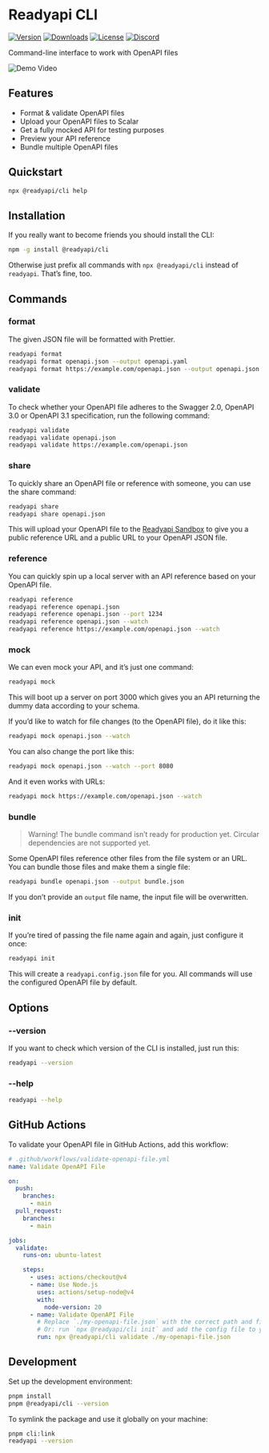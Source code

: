 # Readyapi CLI

[![Version](https://img.shields.io/npm/v/%40readyapi/cli)](https://www.npmjs.com/package/@readyapi/cli)
[![Downloads](https://img.shields.io/npm/dm/%40readyapi/cli)](https://www.npmjs.com/package/@readyapi/cli)
[![License](https://img.shields.io/npm/l/%40scalar%2Fapi-reference)](https://www.npmjs.com/package/@readyapi/cli)
[![Discord](https://img.shields.io/discord/1135330207960678410?style=flat&color=5865F2)](https://discord.gg/scalar)

Command-line interface to work with OpenAPI files

![Demo Video](https://github.com/readyapi/cli/assets/6374090/ebd02178-503d-4a70-b292-a52a74b35008)

## Features

- Format & validate OpenAPI files
- Upload your OpenAPI files to Scalar
- Get a fully mocked API for testing purposes
- Preview your API reference
- Bundle multiple OpenAPI files

## Quickstart

```bash
npx @readyapi/cli help
```

## Installation

If you really want to become friends you should install the CLI:

```bash
npm -g install @readyapi/cli
```

Otherwise just prefix all commands with `npx @readyapi/cli` instead of `readyapi`. That’s fine, too.

## Commands

### format

The given JSON file will be formatted with Prettier.

```bash
readyapi format
readyapi format openapi.json --output openapi.yaml
readyapi format https://example.com/openapi.json --output openapi.json
```

### validate

To check whether your OpenAPI file adheres to the Swagger 2.0, OpenAPI 3.0 or OpenAPI 3.1 specification, run the following command:

```bash
readyapi validate
readyapi validate openapi.json
readyapi validate https://example.com/openapi.json
```

### share

To quickly share an OpenAPI file or reference with someone, you can use the share command:

```bash
readyapi share
readyapi share openapi.json
```

This will upload your OpenAPI file to the [Readyapi Sandbox](https://sandbox.readyapi.khulnasoft.com/) to give you a public reference URL and a public URL to your OpenAPI JSON file.

### reference

You can quickly spin up a local server with an API reference based on your OpenAPI file.

```bash
readyapi reference
readyapi reference openapi.json
readyapi reference openapi.json --port 1234
readyapi reference openapi.json --watch
readyapi reference https://example.com/openapi.json --watch
```

### mock

We can even mock your API, and it’s just one command:

```bash
readyapi mock
```

This will boot up a server on port 3000 which gives you an API returning the dummy data according to your schema.

If you’d like to watch for file changes (to the OpenAPI file), do it like this:

```bash
readyapi mock openapi.json --watch
```

You can also change the port like this:

```bash
readyapi mock openapi.json --watch --port 8080
```

And it even works with URLs:

```bash
readyapi mock https://example.com/openapi.json --watch
```

### bundle

> Warning! The bundle command isn’t ready for production yet. Circular dependencies are not supported yet.

Some OpenAPI files reference other files from the file system or an URL. You can bundle those files and make them a single file:

```bash
readyapi bundle openapi.json --output bundle.json
```

If you don’t provide an `output` file name, the input file will be overwritten.

### init

If you’re tired of passing the file name again and again, just configure it once:

```bash
readyapi init
```

This will create a `readyapi.config.json` file for you. All commands will use the configured OpenAPI file by default.

## Options

### --version

If you want to check which version of the CLI is installed, just run this:

```bash
readyapi --version
```

### --help

```bash
readyapi --help
```

## GitHub Actions

To validate your OpenAPI file in GitHub Actions, add this workflow:

```yml
# .github/workflows/validate-openapi-file.yml
name: Validate OpenAPI File

on:
  push:
    branches:
      - main
  pull_request:
    branches:
      - main

jobs:
  validate:
    runs-on: ubuntu-latest

    steps:
      - uses: actions/checkout@v4
      - name: Use Node.js
        uses: actions/setup-node@v4
        with:
          node-version: 20
      - name: Validate OpenAPI File
        # Replace `./my-openapi-file.json` with the correct path and filename for your project.
        # Or: run `npx @readyapi/cli init` and add the config file to your repository.
        run: npx @readyapi/cli validate ./my-openapi-file.json
```

## Development

Set up the development environment:

```bash
pnpm install
pnpm @readyapi/cli --version
```

To symlink the package and use it globally on your machine:

```bash
pnpm cli:link
readyapi --version
```
